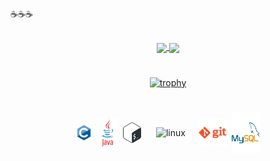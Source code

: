  ☕☕☕
 ##

<div align="center">
<a href="https://github.com/anuraghazra/github-readme-stats">
  <img height=190 align="center" src="https://github-readme-stats.vercel.app/api?username=Dudu-Passoni&theme=gruvbox&show_icons=true&include_all_commits" />
</a>

<a href="https://github.com/anuraghazra/github-readme-stats">
  <img height=190 align="center" src="https://github-readme-stats.vercel.app/api/top-langs?username=Dudu-passoni&layout=compact&langs_count=8&card_width=320&theme=gruvbox&count_private=true&include_all_commits=true" />
</a>
</div>

#
<div align="center" style="display: inline_block">
 
[![trophy](https://github-profile-trophy.vercel.app/?username=Dudu-Passoni&theme=gruvbox&column=8&no-frame=true&row=1&count-private=true&no-bg=true&)](https://github.com/ryo-ma/github-profile-trophy) 

</div>

#

<div align="center" style="display: inline_block">

<img align="center" alt="C" height="25" width="25" src="https://raw.githubusercontent.com/devicons/devicon/master/icons/c/c-original.svg"> ‎
<img align="center" alt="Java" height="45" width="35" src="https://raw.githubusercontent.com/devicons/devicon/master/icons/java/java-original-wordmark.svg"> 
<img align="center" alt="Shell-Script" height="35" width="35" src="https://raw.githubusercontent.com/devicons/devicon/master/icons/bash/bash-original.svg">‎  ‎ ㅤ
<img align="center" alt="linux" height="35" width="35" src="https://cdn.jsdelivr.net/gh/devicons/devicon@latest/icons/linux/linux-original.svg" />‎ ‎ ‎ ‎ㅤ 
<img align="center" alt="Git" height="45" width="45" src="https://raw.githubusercontent.com/devicons/devicon/master/icons/git/git-plain-wordmark.svg"> ‎
<img align="center" alt="MySQL" height="65" width="45" src="https://raw.githubusercontent.com/devicons/devicon/master/icons/mysql/mysql-original-wordmark.svg">‎

</div>
